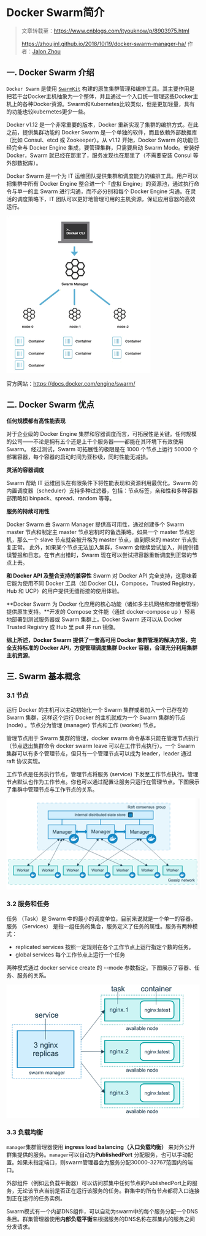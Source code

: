 # Docker Swarm简介

> 文章转载至：https://www.cnblogs.com/ityouknow/p/8903975.html
>
> https://zhoujinl.github.io/2018/10/19/docker-swarm-manager-ha/  作者：[Jalon Zhou](https://zhoujinl.github.io/)

## 一. Docker Swarm 介绍

`Docker Swarm` 是使用 [`SwarmKit`](https://github.com/docker/swarmkit/) 构建的原生集群管理和编排工具。其主要作用是把若干台Docker主机抽象为一个整体，并且通过一个入口统一管理这些Docker主机上的各种Docker资源。Swarm和Kubernetes比较类似，但是更加轻量，具有的功能也较kubernetes更少一些。

Docker v1.12 是一个非常重要的版本，Docker 重新实现了集群的编排方式。在此之前，提供集群功能的 Docker Swarm 是一个单独的软件，而且依赖外部数据库（比如 Consul、etcd 或 Zookeeper）。从 v1.12 开始，Docker Swarm 的功能已经完全与 Docker Engine 集成，要管理集群，只需要启动 Swarm Mode。安装好 Docker，Swarm 就已经在那里了，服务发现也在那里了（不需要安装 Consul 等外部数据库）。

Docker Swarm 是一个为 IT 运维团队提供集群和调度能力的编排工具。用户可以把集群中所有 Docker Engine 整合进一个「虚拟 Engine」的资源池，通过执行命令与单一的主 Swarm 进行沟通，而不必分别和每个 Docker Engine 沟通。在灵活的调度策略下，IT 团队可以更好地管理可用的主机资源，保证应用容器的高效运行。

![](../images/33.png)

官方网站：https://docs.docker.com/engine/swarm/

## 二. Docker Swarm 优点

**任何规模都有高性能表现**

对于企业级的 Docker Engine 集群和容器调度而言，可拓展性是关键。任何规模的公司——不论是拥有五个还是上千个服务器——都能在其环境下有效使用 Swarm。
经过测试，Swarm 可拓展性的极限是在 1000 个节点上运行 50000 个部署容器，每个容器的启动时间为亚秒级，同时性能无减损。

**灵活的容器调度**

Swarm 帮助 IT 运维团队在有限条件下将性能表现和资源利用最优化。Swarm 的内置调度器（scheduler）支持多种过滤器，包括：节点标签，亲和性和多种容器部策略如 binpack、spread、random 等等。

**服务的持续可用性**

Docker Swarm 由 Swarm Manager 提供高可用性，通过创建多个 Swarm master 节点和制定主 master 节点宕机时的备选策略。如果一个 master 节点宕机，那么一个 slave 节点就会被升格为 master 节点，直到原来的 master 节点恢复正常。
此外，如果某个节点无法加入集群，Swarm 会继续尝试加入，并提供错误警报和日志。在节点出错时，Swarm 现在可以尝试把容器重新调度到正常的节点上去。

**和 Docker API 及整合支持的兼容性**
Swarm 对 Docker API 完全支持，这意味着它能为使用不同 Docker 工具（如 Docker CLI，Compose，Trusted Registry，Hub 和 UCP）的用户提供无缝衔接的使用体验。

**Docker Swarm 为 Docker 化应用的核心功能（诸如多主机网络和存储卷管理）提供原生支持。**开发的 Compose 文件能（通过 docker-compose up ）轻易地部署到测试服务器或 Swarm 集群上。Docker Swarm 还可以从 Docker Trusted Registry 或 Hub 里 pull 并 run 镜像。

**综上所述，Docker Swarm 提供了一套高可用 Docker 集群管理的解决方案，完全支持标准的 Docker API，方便管理调度集群 Docker 容器，合理充分利用集群主机资源**。

## 三. Swarm 基本概念

### 3.1 节点

运行 Docker 的主机可以主动初始化一个 Swarm 集群或者加入一个已存在的 Swarm 集群，这样这个运行 Docker 的主机就成为一个 Swarm 集群的节点 (node) 。节点分为管理 (manager) 节点和工作 (worker) 节点。

管理节点用于 Swarm 集群的管理，docker swarm 命令基本只能在管理节点执行（节点退出集群命令 docker swarm leave 可以在工作节点执行）。一个 Swarm 集群可以有多个管理节点，但只有一个管理节点可以成为 leader，leader 通过 raft 协议实现。

工作节点是任务执行节点，管理节点将服务 (service) 下发至工作节点执行。管理节点默认也作为工作节点。你也可以通过配置让服务只运行在管理节点。下图展示了集群中管理节点与工作节点的关系。

![](../images/34.png)

### 3.2 服务和任务

任务 （Task）是 Swarm 中的最小的调度单位，目前来说就是一个单一的容器。
服务 （Services） 是指一组任务的集合，服务定义了任务的属性。服务有两种模式：

- replicated services 按照一定规则在各个工作节点上运行指定个数的任务。
- global services 每个工作节点上运行一个任务

两种模式通过 docker service create 的 --mode 参数指定。下图展示了容器、任务、服务的关系。

![](../images/35.png)

### 3.3 负载均衡

`manager`集群管理器使用 **ingress load balancing（入口负载均衡）** 来对外公开群集提供的服务。`manager`可以自动为**PublishedPort** 分配服务，也可以手动配置。如果未指定端口，则swarm管理器会为服务分配30000-32767范围内的端口。

外部组件（例如云负载平衡器）可以访问群集中任何节点的PublishedPort上的服务，无论该节点当前是否正在运行该服务的任务。群集中的所有节点都将入口连接到正在运行的任务实例。

Swarm模式有一个内部DNS组件，可以自动为swarm中的每个服务分配一个DNS条目。群集管理器使用**内部负载平衡**来根据服务的DNS名称在群集内的服务之间分发请求。

